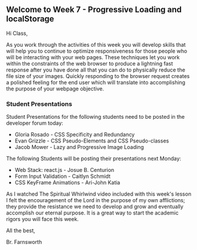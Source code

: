 ## Welcome to Week 7 - Progressive Loading and localStorage

Hi Class,

As you work through the activities of this week you will develop skills that will help you to continue to optimize responsiveness for those people who will be interacting with your web pages.  These techniques let you work within the constraints of the web browser to produce a lightning fast response after you have done all that you can do to physically reduce the file size of your images. Quickly responding to the browser request creates a polished feeling for the end user which will translate into accomplishing the purpose of your webpage objective. 

### Student Presentations
Student Presentations for the following students need to be posted in the developer forum today:
- Gloria Rosado - CSS Specificity and Redundancy
- Evan Grizzle - CSS Pseudo-Elements and CSS Pseudo-classes
- Jacob Mower - Lazy and Progressive Image Loading

The following Students will be posting their presentations next Monday:

- Web Stack: react.js - Josue B. Centurion
- Form Input Validation - Caitlyn Schmidt
- CSS KeyFrame Animations - Ari-John Katia

As I watched The Spiritual Whirlwind video included with this week's lesson I felt the encouragement of the Lord in the purpose of my own afflictions; they provide the resistance we need to develop and grow and eventually accomplish our eternal purpose.  It is a great way to start the academic rigors you will face this week.


All the best,

Br. Farnsworth